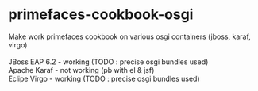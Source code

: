 primefaces-cookbook-osgi
========================

Make work primefaces cookbook on various osgi containers (jboss, karaf, virgo) <br/>
<br/>
JBoss EAP 6.2 - working (TODO : precise osgi bundles used)<br/>
Apache Karaf  - not working (pb with el & jsf)<br/>
Eclipe Virgo  - working (TODO : precise osgi bundles used)<br/>
